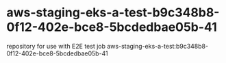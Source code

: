 # aws-staging-eks-a-test-b9c348b8-0f12-402e-bce8-5bcdedbae05b-41
repository for use with E2E test job aws-staging-eks-a-test:b9c348b8-0f12-402e-bce8-5bcdedbae05b-41
